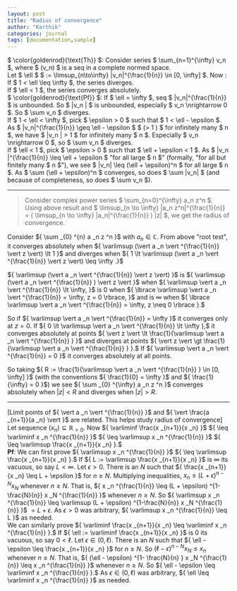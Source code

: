 ```yaml
---
layout: post
title: "Radius of convergence"
author: "Karthik"
categories: journal
tags: [documentation,sample]
---
```


$ \color{goldenrod}{\text{Th}} $: Consider series $ \sum_{n=1}^{\infty} v_n $, where $ (v_n) $ is a seq in a complete normed space.   
Let $ \ell $ $ := \limsup_{n\to\infty} \|v_n\|^{\frac{1}{n}} \in [0, \infty] $. Now :   
If $ 1 &lt; \ell \leq \infty $, the series diverges.   
If $ \ell &lt; 1 $, the series converges absolutely.   
$ \color{goldenrod}{\text{Pf}} $: If $ \ell = \infty $, seq $ \|v_n\|^{\frac{1}{n}} $ is unbounded. So $ \|v_n \| $ is unbounded, especially $ v_n \nrightarrow 0 $. So $ \sum v_n $ diverges.   
If $ 1 &lt; \ell &lt; \infty $, pick $ \epsilon &gt; 0 $ such that $ 1 &lt; \ell - \epsilon $. As $ \|v_n\|^{\frac{1}{n}} \geq \ell - \epsilon $ $ (&gt; 1 ) $ for infinitely many $ n $, we have $ \|v_n \| &gt; 1 $ for infinitely many $ n $. Especially $ v_n \nrightarrow 0 $, so $ \sum v_n $ diverges.   
If $ \ell &lt; 1 $, pick $ \epsilon &gt; 0 $ such that $ \ell + \epsilon &lt; 1 $. As $ \|v_n \|^{\frac{1}{n}} \leq \ell + \epsilon $ "for all large $ n $" (formally, "for all but finitely many $ n $"), we see $ \|v_n\| \leq (\ell + \epsilon)^n $ for all large $ n $. As $ \sum (\ell + \epsilon)^n $ converges, so does $ \sum \|v_n\| $ (and because of completeness, so does $ \sum v_n $). 

---

> Consider complex power series $ \sum_{n=0}^{\infty} a_n z^n $. Using above result and $ \limsup_{n \to \infty} \|a_n z^n\|^{\frac{1}{n}} = ( \limsup_{n \to \infty} \|a_n\|^{\frac{1}{n}} ) \|z\| $, we get the radius of convergence. 

Consider ${ \sum _{0} ^{n} a _n z ^n }$ with ${ a _n \in \mathbb{C} }.$ From above "root test", it converges absolutely when ${ \varlimsup (\vert a _n \vert ^{\frac{1}{n}} \vert z \vert) \lt 1 }$ and diverges when ${ 1 \lt \varlimsup (\vert a _n \vert ^{\frac{1}{n}} \vert z \vert) \leq \infty .}$ 

${ \varlimsup (\vert a _n \vert ^{\frac{1}{n}} \vert z \vert) }$ is ${ \varlimsup (\vert a _n \vert ^{\frac{1}{n}} ) \vert z \vert }$ when ${ \varlimsup \vert a _n \vert ^{\frac{1}{n}} \lt \infty,  }$ is ${ 0 }$ when ${ \lbrace \varlimsup \vert a _n \vert ^{\frac{1}{n}} = \infty, z = 0 \rbrace, }$ and is ${ \infty }$ when ${ \lbrace \varlimsup \vert a _n \vert ^{\frac{1}{n}} = \infty, z \neq 0 \rbrace }.$ 

So if ${ \varlimsup \vert a _n \vert ^{\frac{1}{n}} = \infty }$ it converges only at ${ z = 0 }.$ If ${ 0 \lt \varlimsup \vert a _n \vert ^{\frac{1}{n}} \lt \infty },$ it converges absolutely at points ${ \vert z \vert \lt \frac{1}{\varlimsup \vert a _n \vert ^{\frac{1}{n}} } }$ and diverges at points ${ \vert z \vert \gt \frac{1}{\varlimsup \vert a _n \vert ^{\frac{1}{n}} } }.$ If ${ \varlimsup \vert a _n \vert ^{\frac{1}{n}} = 0 }$ it converges absolutely at all points. 

So taking ${ R := \frac{1}{\varlimsup \vert a _n \vert ^{\frac{1}{n}} } \in [0, \infty] }$ (with the conventions ${ \frac{1}{0} = \infty }$ and ${ \frac{1}{\infty} = 0 }$) we see ${ \sum _{0} ^{\infty} a _n z ^n }$ converges absolutely when ${ \vert z \vert \lt R }$ and diverges when ${ \vert z \vert \gt R }.$ 

---

[Limit points of ${ \vert a _n \vert ^{\frac{1}{n}} }$ and ${ \vert \frac{a _{n+1}}{a _n} \vert }$ are related. This helps study radius of convergence] 
Let sequence ${ (x _n) \subseteq \mathbb{R} _{\gt 0}. }$ Now ${ \varliminf \frac{x _{n+1}}{x _n} }$ ${ \leq \varliminf  x _n ^{\frac{1}{n}} }$ ${ \leq \varlimsup  x _n ^{\frac{1}{n}}  }$ ${ \leq \varlimsup \frac{x _{n+1}}{x _n} }.$   
**Pf**: We can first prove ${ \varlimsup  x _n ^{\frac{1}{n}}  }$ ${ \leq \varlimsup \frac{x _{n+1}}{x _n} }.$ If ${ L := \varlimsup \frac{x _{n+1}}{x _n} }$ is ${ \infty }$ its vacuous, so say ${ L \lt \infty }.$ Let ${ \epsilon \gt 0 }.$ There is an ${ N }$ such that ${ \frac{x _{n+1}}{x _n} \leq L + \epsilon }$ for ${ n \geq N }.$ Multiplying inequalities, ${ x _{n} \leq (L +\epsilon) ^{n-N} x _N }$ whenever ${ n \geq N}.$ That is, ${ x _n ^{\frac{1}{n}} \leq (L + \epsilon) ^{1-\frac{N}{n}} x _N ^{\frac{1}{n}} }$ whenever ${ n \geq N }.$ So ${ \varlimsup x _n ^{\frac{1}{n}} \leq \varlimsup (L + \epsilon) ^{1-\frac{N}{n}} x _N ^{\frac{1}{n}} }$ ${ = L + \epsilon }.$ As ${ \epsilon \gt 0 }$ was arbitrary, ${ \varlimsup x _n ^{\frac{1}{n}} \leq L }$ as needed.    
We can similarly prove ${ \varliminf \frac{x _{n+1}}{x _n} \leq \varliminf x _n ^{\frac{1}{n}} }.$ If ${ \ell := \varliminf \frac{x _{n+1}}{x _n}  }$ is ${ 0 }$ its vacuous, so say ${ 0 \lt \ell }.$ Let ${ \epsilon \in (0, \ell) }.$ There is an ${ N }$ such that ${ \ell - \epsilon \leq \frac{x _{n+1}}{x _n} }$ for ${ n \geq N }.$ So ${ (\ell - \epsilon) ^{n - N} x _N \leq x _n }$ whenever ${ n \geq N }.$ That is, ${ (\ell - \epsilon) ^{1- \frac{N}{n} } x _N ^{\frac{1}{n}} \leq x _n ^{\frac{1}{n}} }$ whenever ${ n \geq N }.$ So ${ \ell - \epsilon \leq \varliminf x _n ^{\frac{1}{n}} }.$ As ${ \epsilon \in (0, \ell) }$ was arbitrary, ${ \ell \leq \varliminf x _n ^{\frac{1}{n}} }$ as needed.  




